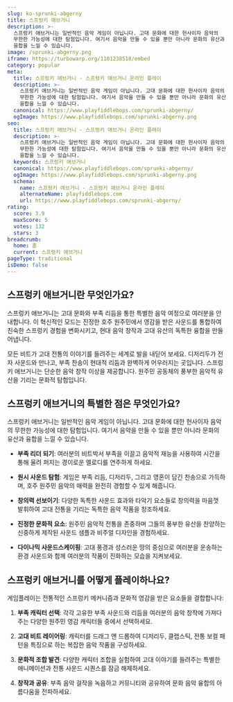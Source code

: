 ```yaml
---
slug: ko-sprunki-abgerny
title: 스프렁키 애브거니
description: >-
  스프렁키 애브거니는 일반적인 음악 게임이 아닙니다. 고대 문화에 대한 헌사이자 음악의 
  무한한 가능성에 대한 탐험입니다. 여기서 음악을 만들 수 있을 뿐만 아니라 문화의 유산과 
  융합을 느낄 수 있습니다.
image: /sprunki-abgerny.png
iframe: https://turbowarp.org/1101238518/embed
category: popular
meta:
  title: 스프렁키 애브거니 - 스프렁키 애브거니 온라인 플레이
  description: >-
    스프렁키 애브거니는 일반적인 음악 게임이 아닙니다. 고대 문화에 대한 헌사이자 음악의 
    무한한 가능성에 대한 탐험입니다. 여기서 음악을 만들 수 있을 뿐만 아니라 문화의 유산과 
    융합을 느낄 수 있습니다.
  canonical: https://www.playfiddlebops.com/sprunki-abgerny/
  ogImage: https://www.playfiddlebops.com/sprunki-abgerny.png
seo:
  title: 스프렁키 애브거니 - 스프렁키 애브거니 온라인 플레이
  description: >-
    스프렁키 애브거니는 일반적인 음악 게임이 아닙니다. 고대 문화에 대한 헌사이자 음악의 
    무한한 가능성에 대한 탐험입니다. 여기서 음악을 만들 수 있을 뿐만 아니라 문화의 유산과 
    융합을 느낄 수 있습니다.
  keywords: 스프렁키 애브거니
  canonical: https://www.playfiddlebops.com/sprunki-abgerny/
  ogImage: https://www.playfiddlebops.com/sprunki-abgerny.png
  schema:
    name: 스프렁키 애브거니 - 스프렁키 애브거니 온라인 플레이
    alternateName: playfiddlebops.com
    url: https://www.playfiddlebops.com/sprunki-abgerny/
rating:
  score: 3.9
  maxScore: 5
  votes: 132
  stars: 3
breadcrumb:
  home: 홈
  current: 스프렁키 애브거니
pageType: traditional
isDemo: false
---
```


## 스프렁키 애브거니란 무엇인가요?

스프렁키 애브거니는 고대 문화와 부족 리듬을 통한 특별한 음악 여정으로 여러분을 안내합니다. 이 혁신적인 모드는 진정한 호주 원주민에서 영감을 받은 사운드를 통합하여 친숙한 스프렁키 경험을 변화시키고, 현대 음악 창작과 고대 유산의 독특한 융합을 만들어냅니다.

모든 비트가 고대 전통의 이야기를 들려주는 세계로 발을 내딛어 보세요. 디저리두가 전자 사운드와 만나고, 부족 찬송이 현대적 리듬과 완벽하게 어우러지는 곳입니다. 스프렁키 애브거니는 단순한 음악 창작 이상을 제공합니다. 원주민 공동체의 풍부한 음악적 유산을 기리는 문화적 탐험입니다.

## 스프렁키 애브거니의 특별한 점은 무엇인가요?

스프렁키 애브거니는 일반적인 음악 게임이 아닙니다. 고대 문화에 대한 헌사이자 음악의 무한한 가능성에 대한 탐험입니다. 여기서 음악을 만들 수 있을 뿐만 아니라 문화의 유산과 융합을 느낄 수 있습니다.

- **부족 리더 되기**: 여러분의 비트박서 부족을 이끌고 음악적 재능을 사용하여 시간을 통해 울려 퍼지는 경이로운 멜로디를 연주하게 하세요.

- **원시 사운드 탐험**: 게임은 부족 리듬, 디저리두, 그리고 영혼이 담긴 찬송으로 가득하며, 호주 원주민 음악의 매력을 완전히 경험할 수 있게 해줍니다.

- **창의력 선보이기**: 다양한 독특한 사운드 효과와 타악기 요소들로 창의력을 마음껏 발휘하여 고대 전통을 기리는 독특한 음악 작품을 창조하세요.

- **진정한 문화적 요소**: 원주민 음악적 전통을 존중하며 그들의 풍부한 유산을 찬양하는 신중하게 제작된 사운드 샘플과 비주얼 디자인을 경험하세요.

- **다이나믹 사운드스케이핑**: 고대 풍경과 성스러운 땅의 중심으로 여러분을 운송하는 환경 사운드와 함께 여러분의 작품이 진화하는 모습을 지켜보세요.

## 스프렁키 애브거니를 어떻게 플레이하나요?

게임플레이는 전통적인 스프렁키 메커니즘과 문화적 영감을 받은 요소들을 결합합니다:

1. **부족 캐릭터 선택**: 각각 고유한 부족 사운드와 리듬을 여러분의 음악 창작에 가져다주는 다양한 원주민 영감 캐릭터들 중에서 선택하세요.

2. **고대 비트 레이어링**: 캐릭터를 드래그 앤 드롭하여 디저리두, 클랩스틱, 전통 보컬 패턴을 특징으로 하는 복잡한 음악 작품을 구성하세요.

3. **문화적 조합 발견**: 다양한 캐릭터 조합을 실험하여 고대 이야기를 들려주는 특별한 애니메이션과 전통 사운드 시퀀스를 잠금 해제하세요.

4. **창작과 공유**: 부족 음악 걸작을 녹음하고 커뮤니티와 공유하여 문화 음악 융합의 아름다움을 전파하세요.
